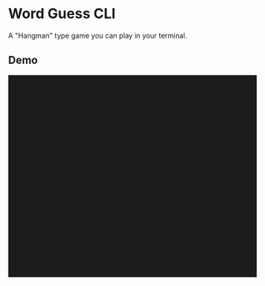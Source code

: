 # Word Guess CLI
A "Hangman" type game you can play in your terminal.

## Demo
<img src="./demo.svg">
